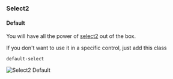 ### Select2

#### Default

You will have all the power of [select2](http://ivaynberg.github.io/select2/) out of the box.

If you don't want to use it in a specific control, just add this class

```
default-select
```

![Select2 Default](https://raw.githubusercontent.com/platanus/activeadmin_addons/master/docs/images/select2-example.png)
